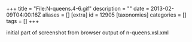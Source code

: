 +++
title = "File:N-queens.4-6.gif"
description = ""
date = 2013-02-09T04:00:16Z
aliases = []
[extra]
id = 12905
[taxonomies]
categories = []
tags = []
+++

initial part of screenshot from browser output of n-queens.xsl.xml
